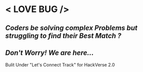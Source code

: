 # < LOVE BUG />

## _Coders be solving complex Problems but struggling to find their Best Match ?_

## _Don't Worry! We are here..._

Bulit Under "Let's Connect Track" for HackVerse 2.0
